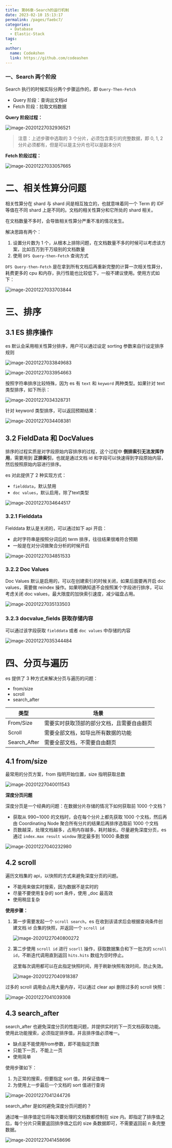 ```yaml
---
title: 第06章-Search的运行机制
date: 2023-02-10 15:13:17
permalink: /pages/faebc7/
categories:
  - Database
  - Elastic-Stack
tags:
  - 
author: 
  name: CodeAshen
  link: https://github.com/codeashen
---
```

### 一、Search 两个阶段

Search 执行的时候实际分两个步骤运作的，即 `Query-Then-Fetch`

* Query 阶段：查询出文档id
* Fetch 阶段：拉取文档数据

**Query 阶段过程：**

![image-20201227032936521](https://s3.ax1x.com/2020/12/29/rqn7M4.png)

> 注意：上述步骤中选取的 3 个分片，必须包含索引的完整数据，即 0, 1, 2 分片必须都有，但是可以是主分片也可以是副本分片

**Fetch 阶段过程：**

![image-20201227033057665](https://s3.ax1x.com/2020/12/29/rqnbL9.png)

# 二、相关性算分问题

相关性算分在 shard 与 shard 间是相互独立的，也就意味着同一个 Term 的 IDF 等值在不同 shard 上是不同的。文档的相关性算分和它所处的 shard 相关。

在文档数量不多时，会导致相关性算分严重不准的情况发生。

解决思路有两个：

1. 设置分片数为 1 个，从根本上排除问题，在文档数量不多的时候可以考虑该方案，比如百万到干万级别的文档数量
2. 使用 `DFS Query-then-Fetch` 查询方式

`DFS Query-then-Fetch` 是在拿到所有文档后再重新完整的计算一次相关性算分，耗费更多的 cpu 和内存，执行性能也比较低下，一般不建议使用。使用方式如下：

![image-20201227033703844](https://s3.ax1x.com/2020/12/29/rqnLZR.png)

# 三、排序

## 3.1 ES 排序操作

es 默认会采用相关性算分排序，用户可以通过设定 sorting 参数来自行设定排序规则

![image-20201227033849683](https://s3.ax1x.com/2020/12/29/rqnOd1.png)

![image-20201227033954663](https://s3.ax1x.com/2020/12/29/rqnXIx.png)

按照字符串排序比较特殊，因为 es 有 `text` 和 `keyword` 两种类型。如果针对 text 类型排序，如下所示：

![image-20201227034328731](https://s3.ax1x.com/2020/12/29/rqnvi6.png)

针对 keyword 类型排序，可以返回预期结果：

![image-20201227034408381](https://s3.ax1x.com/2020/12/29/rqnxJK.png)

## 3.2 FieldData 和 DocValues

排序的过程实质是对字段原始内容排序的过程，这个过程中 **倒排索引无法发挥作用**，需要用到 **正排索引**，也就是通过文档 id 和字段可以快速得到字段原始内容，然后按照原始内容进行排序。

es 对此提供了 2 种实现方式：

* `fielddata`，默认禁用
* `doc values`，默认启用，除了text类型

![image-20201227034644517](https://s3.ax1x.com/2020/12/29/rqnzRO.png)

### 3.2.1 Fielddata

Fielddata 默认是关闭的，可以通过如下 api 开启：

* 此时字符串是按照分词后的 term 排序，往往结果很难符合预期
* 一般是在对分词做聚合分析的时候开启

![image-20201227034851533](https://s3.ax1x.com/2020/12/29/rquSzD.png)

### 3.2.2 Doc Values

Doc Values 默认是启用的，可以在创建索引的时候关闭，如果后面要再开启 doc values，需要做 reindex 操作。如果明确知道不会按照某个字段进行排序，可以考虑关闭 doc values，最大限度的加快索引速度，减少磁盘占用。

![image-20201227035133503](https://s3.ax1x.com/2020/12/29/rquCsH.png)

### 3.2.3 docvalue_fields 获取存储内容

可以通过该字段获取 `fielddata` 或者 `doc values` 中存储的内容

![image-20201227035344484](https://s3.ax1x.com/2020/12/29/rqukdI.png)

# 四、分页与遍历

es 提供了 3 种方式来解决分页与遍历的问题：

* from/size
* scroll
* search_after

| 类型         | 场景                                       |
| ------------ | ------------------------------------------ |
| From/Size    | 需要实时获取顶部的部分文档，且需要自由翻页 |
| Scroll       | 需要全部文档，如导出所有数据的功能         |
| Search_After | 需要全部文档，不需要自由翻页               |

## 4.1 from/size

最常用的分页方案，from 指明开始位置，size 指明获取总数

![image-20201227040011543](https://s3.ax1x.com/2020/12/29/rquZJf.png)

**深度分页问题**

深度分页是一个经典的问题：在数据分片存储的情况下如何获取前 1000 个文档？

* 获取从 990~1000 的文档时，会在每个分片上都先获取 1000 个文档，然后再由 Coordinating Node 聚合所有分片的结果后再排序选取前 1000 个文档
* 页数越深，处理文档越多，占用内存越多，耗时越长。尽量避免深度分页，es 通过 `index.max result window` 限定最多到 10000 条数据

![image-20201227040232980](https://s3.ax1x.com/2020/12/29/rquKyQ.png)

## 4.2 scroll

遍历文档集的 api，以快照的方式来避免深度分页的问题。

* 不能用来做实时搜索，因为数据不是实时的
* 尽量不要使用复杂的 sort 条件，使用 _doc 最高效
* 使用稍显复杂

**使用步骤：**

1. 第一步需要发起一个 `scroll search`，es 在收到该请求后会根据查询条件创建文档 id 合集的快照，并返回一个 `scroll id`

   ![image-20201227040800272](https://s3.ax1x.com/2020/12/29/rqu3oq.png)

2. 第二步使用 `scroll id` 进行 `scorll` 操作，获取数据集合和下一批次的 `scroll id`，不断迭代调用直到返回 `hits.hits` 数组为空时停止。

   这里每次调用都可以在此指定快照时间，用于刷新快照有效时间，防止失效。

   ![image-20201227040918387](https://s3.ax1x.com/2020/12/29/rquGF0.png)

过多的 scroll 调用会占用大量内存，可以通过 clear api 删除过多的 scroll 快照：

![image-20201227041039308](https://s3.ax1x.com/2020/12/29/rquJYV.png)

## 4.3 search_after

search_after 也避免深度分页的性能问题，并提供实时的下一页文档获取功能。使用此功能搜索，必须指定排序值，并且排序值必须唯一。

* 缺点是不能使用from参数，即不能指定页数
* 只能下一页，不能上一页
* 使用简单

使用步骤如下：

1. 为正常的搜索，但要指定 sort 值，并保证值唯一
2. 为使用上一步最后一个文档的 sort 值进行查询

![image-20201227041244726](https://s3.ax1x.com/2020/12/29/rquYWT.png)

search_after 是如何避免深度分页问题的？

通过唯一排序值定位将每次要处理的文档数都控制在 size 内。即指定了排序值之后，每个分片只需要返回排序值之后的 size 条数据即可，不需要返回前 n 条完整数据。

![image-20201227041458696](https://s3.ax1x.com/2020/12/29/rquNSU.png)
